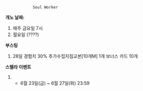                 Soul Worker 

**개노 날짜:**
1. 매주 금요일 7시 
2. 월요일 (????)

      
**부스팅**
1. 28일 
경험치 30%
추가수집지침교본[10개M] 1개
보너스 카드 10개


**스텔라 이벤트**
1. - 6월 23일(금) ~ 6월 27일(화) 23:59


